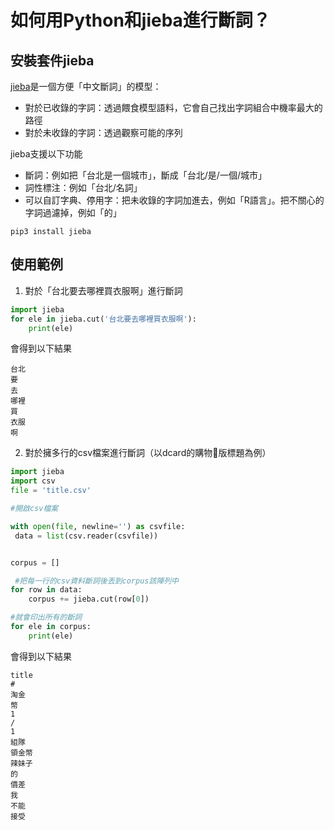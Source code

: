 # 如何用Python和jieba進行斷詞？

## 安裝套件jieba

[jieba](https://github.com/fxsjy/jieba)是一個方便「中文斷詞」的模型：
- 對於已收錄的字詞：透過餵食模型語料，它會自己找出字詞組合中機率最大的路徑
- 對於未收錄的字詞：透過觀察可能的序列

jieba支援以下功能
- 斷詞：例如把「台北是一個城市」，斷成「台北/是/一個/城市」
- 詞性標注：例如「台北/名詞」
- 可以自訂字典、停用字：把未收錄的字詞加進去，例如「R語言」。把不關心的字詞過濾掉，例如「的」

```
pip3 install jieba
```


## 使用範例

1. 對於「台北要去哪裡買衣服啊」進行斷詞

```python
import jieba
for ele in jieba.cut('台北要去哪裡買衣服啊'):
    print(ele)
```

會得到以下結果

```
台北
要
去
哪裡
買
衣服
啊
```

2. 對於擁多行的csv檔案進行斷詞（以dcard的購物版標題為例）

```py
import jieba
import csv
file = 'title.csv'  

#開啟csv檔案

with open(file, newline='') as csvfile:
 data = list(csv.reader(csvfile))   


corpus = []

 #把每一行的csv資料斷詞後丟到corpus該陣列中
for row in data:
    corpus += jieba.cut(row[0])

#就會印出所有的斷詞
for ele in corpus:
    print(ele) 
```

會得到以下結果

```
title
#
淘金
幣
1
/
1
組隊
領金幣
辣妹子
的
價差
我
不能
接受
```